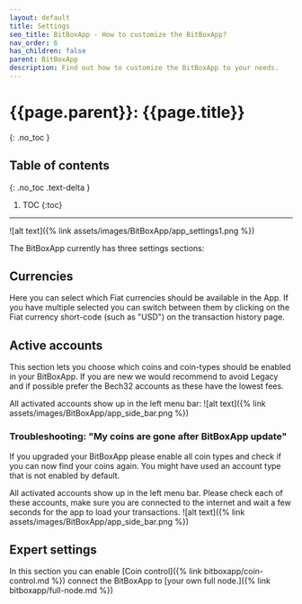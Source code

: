 ```yaml
---
layout: default
title: Settings
seo_title: BitBoxApp - How to customize the BitBoxApp?
nav_order: 6
has_children: false
parent: BitBoxApp
description: Find out how to customize the BitBoxApp to your needs.
---
```


# {{page.parent}}: {{page.title}}
{: .no_toc }

## Table of contents
{: .no_toc .text-delta }

1. TOC
{:toc}

---
![alt text]({% link assets/images/BitBoxApp/app_settings1.png %})

The BitBoxApp currently has three settings sections:

## Currencies
Here you can select which Fiat currencies should be available in the App. If you have multiple selected you can switch between them by clicking on the Fiat currency short-code (such as "USD") on the transaction history page.

## Active accounts
This section lets you choose which coins and coin-types should be enabled in your BitBoxApp.
If you are new we would recommend to avoid Legacy and if possible prefer the Bech32 accounts as these have the lowest fees.

All activated accounts show up in the left menu bar:
![alt text]({% link assets/images/BitBoxApp/app_side_bar.png %})


### Troubleshooting: "My coins are gone after BitBoxApp update"
If you upgraded your BitBoxApp please enable all coin types and check if you can now find your coins again. You might have used an account type that is not enabled by default.

All activated accounts show up in the left menu bar. Please check each of these accounts, make sure you are connected to the internet and wait a few seconds for the app to load your transactions.
![alt text]({% link assets/images/BitBoxApp/app_side_bar.png %})


## Expert settings
In this section you can enable [Coin control]({% link bitboxapp/coin-control.md %}) connect the BitBoxApp to [your own full node.]({% link bitboxapp/full-node.md %})
